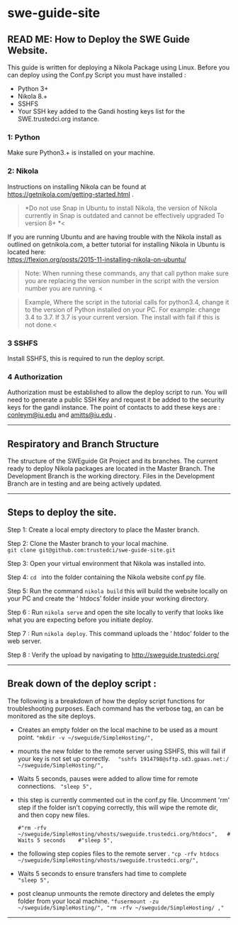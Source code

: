 # swe-guide-site
## READ ME: How to Deploy the SWE Guide Website. 

This guide is written for deploying a Nikola Package using Linux.  Before you can deploy using the Conf.py Script you must have installed :
* Python 3+	
* Nikola 8.+ 	
* SSHFS
* Your SSH key added to the Gandi hosting keys list for the SWE.trustedci.org instance.

### 1: Python
Make sure Python3.+ is installed on your machine.

### 2: Nikola 
Instructions on installing Nikola can be found at https://getnikola.com/getting-started.html .
>*Do not use Snap in Ubuntu to install Nikola, the version of Nikola currently in Snap is outdated and cannot be effectively upgraded To version 8+ *<

If you are running Ubuntu and are having trouble with the Nikola install as outlined on getnikola.com, a better tutorial for installing Nikola  in Ubuntu is located here:  
https://flexion.org/posts/2015-11-installing-nikola-on-ubuntu/

> Note:  When running these commands, any that call python make sure you are replacing the version number in the script with the version number you are running. <

> Example, Where the script in the tutorial calls for python3.4, change it to the version of Python installed on your PC.  For example: change 3.4 to   3.7.  If 3.7 is your current version. 
The install with fail if this is not done.<

### 3 SSHFS
Install SSHFS, this is required to run the deploy script. 
 
### 4 Authorization
Authorization must be established to allow the deploy script to run.
 You will need to generate a public SSH Key and request it be added to the security keys for the gandi instance. The point of contacts to add these keys are : 
conleym@iu.edu and amitts@iu.edu .

________________________________________________________________________

## Respiratory and Branch Structure 

The structure of the SWEguide Git Project and its branches. The current ready to deploy Nikola packages are located in the Master Branch. The Development Branch is the working directory. Files in the Development  Branch are in testing and are being actively updated.  
________________________________________________________________________

## Steps to deploy the site.

Step 1:
Create a local empty directory to place the Master branch.

Step 2:
Clone the Master branch to your local machine.  
`git clone git@github.com:trustedci/swe-guide-site.git`

Step 3: 
Open your virtual environment that Nikola was installed into. 

Step 4:
 `cd ` into the folder containing the Nikola website conf.py file.

Step 5:
Run the command `nikola build` this will build the website locally on your PC and create the ‘ htdocs’ folder inside your working directory.

Step 6 :
Run `nikola serve` and open the site locally to verify that looks like what you are expecting before you initiate deploy.

Step 7 :
Run `nikola deploy`. This command uploads the ‘ htdoc’ folder to the web server.  

Step 8 :
Verify the upload by navigating to http://sweguide.trustedci.org/ 

___________________________________________________

## Break down of the deploy script :

The following is a breakdown of how the deploy script functions for troubleshooting purposes. 
Each command has the verbose tag, an can be monitored as the site deploys.

 - Creates an empty folder on the local machine to be used as a  mount point.
       ` "mkdir -v ~/sweguide/SimpleHosting/", `

 - mounts the new folder to the remote server using SSHFS, this will fail if your key is not set up correctly. 
       `  "sshfs 1914798@sftp.sd3.gpaas.net:/ ~/sweguide/SimpleHosting/",`
        
  - Waits 5 seconds, pauses were added to allow time for remote connections.
        ` "sleep 5",`	
         
- this step is currently commented out in the conf.py file. Uncomment 'rm' step if the folder isn't copying correctly, this will wipe the remote dir, and then copy new files. 
         
	` #"rm -rfv  ~/sweguide/SimpleHosting/vhosts/sweguide.trustedci.org/htdocs",  
          # Waits 5 seconds   
          #"sleep 5", `      

- the following step copies files  to the remote server .
       ` "cp -rfv htdocs ~/sweguide/SimpleHosting/vhosts/sweguide.trustedci.org/", `
   
- Waits 5 seconds  to ensure transfers had time to complete      
`"sleep 5", ` 
	
- post cleanup unmounts the remote directory  and deletes the emply folder from your local machine. 
        ` "fusermount -zu  ~/sweguide/SimpleHosting/",
         "rm -rfv ~/sweguide/SimpleHosting/ ," `
____________________________________________________

